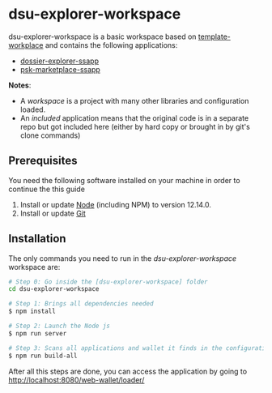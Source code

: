 # dsu-explorer-workspace

dsu-explorer-workspace is a basic workspace based on [template-workplace](https://github.com/PrivateSky/template-workspace) and contains the following applications:
* [dossier-explorer-ssapp](https://github.com/PrivateSky/dossier-explorer-ssapp.git)
* [psk-marketplace-ssapp](https://github.com/RomSoftIasi/psk-marketplace-ssapp.git)

**Notes**:
* A _workspace_ is a project with many other libraries and configuration loaded.
* An _included_ application means that the original code is in a separate repo but got included here (either by hard copy or brought in by git's clone commands)

## Prerequisites

You need the following software installed on your machine in order to continue the this guide

1. Install or update [Node](https://nodejs.org/en/) (including NPM) to version 12.14.0.
2. Install or update [Git](https://git-scm.com/)

## Installation

The only commands you need to run in the *dsu-explorer-workspace* workspace are:

```sh
# Step 0: Go inside the [dsu-explorer-workspace] folder
cd dsu-explorer-workspace

# Step 1: Brings all dependencies needed
$ npm install

# Step 2: Launch the Node js
$ npm run server

# Step 3: Scans all applications and wallet it finds in the configuration and tries to run the build script for each one
$ npm run build-all
```

After all this steps are done, you can access the application by going to [http://localhost:8080/web-wallet/loader/](http://localhost:8080/web-wallet/loader/)